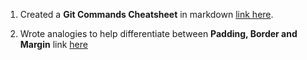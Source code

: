 1. Created a **Git Commands Cheatsheet** in markdown [link here](GitCheatSheet.md).


2. Wrote analogies to help differentiate between **Padding, Border and Margin** link [here](PaddingAndMargin.md)